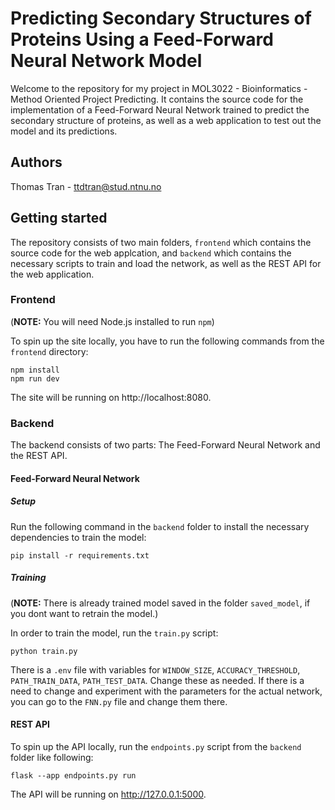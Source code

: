 # Predicting Secondary Structures of Proteins Using a Feed-Forward Neural Network Model
Welcome to the repository for my project in MOL3022 - Bioinformatics - Method Oriented Project Predicting. It contains the source code for the implementation of a Feed-Forward Neural Network trained to predict the secondary structure of proteins, as well as a web application to test out the model and its predictions.

## Authors
Thomas Tran - ttdtran@stud.ntnu.no

## Getting started

The repository consists of two main folders, ```frontend``` which contains the source code for the web applcation, and ```backend``` which contains the necessary scripts to train and load the network, as well as the REST API for the web application. 

### Frontend

(**NOTE:** You will need Node.js installed to run `npm`)

To spin up the site locally, you have to run the following commands from the `frontend` directory:

```
npm install
npm run dev
```

The site will be running on http://localhost:8080.

### Backend

The backend consists of two parts: The Feed-Forward Neural Network and the REST API.

#### Feed-Forward Neural Network

##### Setup
Run the following command in the `backend` folder to install the necessary dependencies to train the model:

```pip install -r requirements.txt```

##### Training

(**NOTE:** There is already trained model saved in the folder `saved_model`, if you dont want to retrain the model.)

In order to train the model, run the `train.py` script: 

```python train.py```

There is a `.env` file with variables for `WINDOW_SIZE`, `ACCURACY_THRESHOLD`, `PATH_TRAIN_DATA`, `PATH_TEST_DATA`. Change these as needed. If there is a need to change and experiment with the parameters for the actual network, you can go to the `FNN.py` file and change them there.

#### REST API

To spin up the API locally, run the `endpoints.py` script from the `backend` folder like following:

`flask --app endpoints.py run`

The API will be running on http://127.0.0.1:5000.




